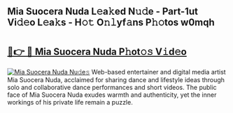 ## Mia Suocera Nuda L𝚎a𝚔ed N𝚞𝚍e - Part-1ut Vi𝚍𝚎o L𝚎a𝚔s - H𝚘𝚝 O𝚗𝚕yf𝚊ns P𝚑𝚘tos w0mqh

# <h2><a href="http://kf7123.oniu.top/?m=Mia+Suocera+Nuda">🔗👉 🔴 Mia Suocera Nuda P𝚑ot𝚘𝚜 V𝚒d𝚎o</a></h2>

[![Mia Suocera Nuda Nu𝚍e𝚜](https://i.imgur.com/0qMVB7G.gif)](http://kf7123.oniu.top/?m=Mia+Suocera+Nuda)
Web-based entertainer and digital media artist Mia Suocera Nuda, acclaimed for sharing dance and lifestyle ideas through solo and collaborative dance performances and short videos. The public face of Mia Suocera Nuda exudes warmth and authenticity, yet the inner workings of his private life remain a puzzle.  

